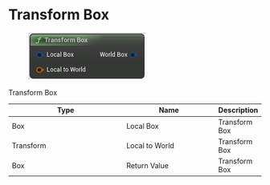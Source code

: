 # Transform Box

<div align="left" data-full-width="false">

<figure><img src="Transform_Box.png" alt=""><figcaption></figcaption></figure>

</div>

Transform Box

<table>
<thead><tr><th width="250">Type</th><th width="200">Name</th><th>Description</th></tr></thead>
<tbody>
<tr><td>Box</td><td>Local Box</td><td>Transform Box</td></tr>
<tr><td>Transform</td><td>Local to World</td><td>Transform Box</td></tr>
<tr><td>Box</td><td>Return Value</td><td>Transform Box</td></tr>
</tbody>
</table>